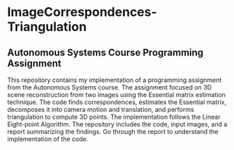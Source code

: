 # ImageCorrespondences-Triangulation

## Autonomous Systems Course Programming Assignment

This repository contains my implementation of a programming assignment from the Autonomous Systems course. The assignment focused on 3D scene reconstruction from two images using the Essential matrix estimation technique. The code finds correspondences, estimates the Essential matrix, decomposes it into camera motion and translation, and performs triangulation to compute 3D points. The implementation follows the Linear Eight-point Algorithm. The repository includes the code, input images, and a report summarizing the findings.
Go through the report to understand the implementation of the code. 

